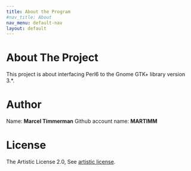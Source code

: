 ```yaml
---
title: About the Program
#nav_title: About
nav_menu: default-nav
layout: default
---
```


# About The Project

This project is about interfacing Perl6 to the Gnome GTK+ library version 3.*.

# Author

Name: **Marcel Timmerman**
Github account name: **MARTIMM**

# License

The Artistic License 2.0, See [artistic license][art2.0].


[art2.0]: https://martimm.github.io/perl6-gnome-gtk3/LICENSE
